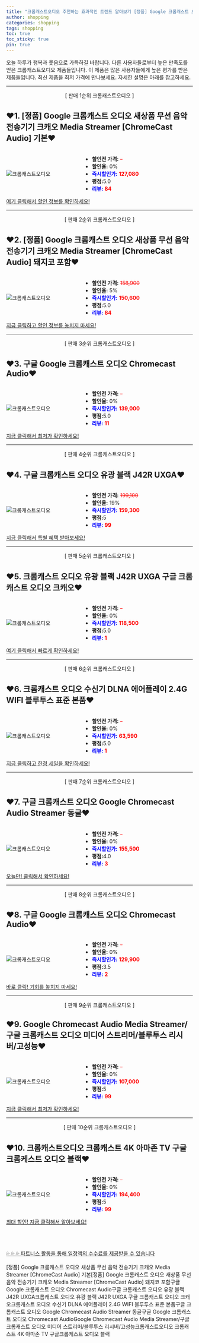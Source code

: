 ```yaml
---
title: "크롬캐스트오디오 추천하는 효과적인 트렌드 알아보기 [정품] Google 크롬캐스트 오디오 새상품"
author: shopping
categories: shopping
tags: shopping
toc: true
toc_sticky: true
pin: true
---
```

오늘 하루가 행복과 웃음으로 가득하길 바랍니다. 다른 사용자들로부터 높은 만족도를 얻은 크롬캐스트오디오 제품들입니다. 이 제품은 많은 사용자들에게 높은 평가를 받은 제품들입니다. 최신 제품을 최저 가격에 만나보세요. 자세한 설명은 아래를 참고하세요.

---
<p class="toplist" style="margin: 0 auto; display: block; width: fit-content;">[ 판매 1순위 크롬캐스트오디오 ]</p>

<h2><strong>❤️1. [정품] Google 크롬캐스트 오디오 새상품 무선 음악 전송기기 크캐오 Media Streamer [ChromeCast Audio] 기본❤️</strong></h2>

<div style="display: flex; align-items: center;">
    <div style="flex: 0.4;">
        <img src="https://thumbnail8.coupangcdn.com/thumbnails/remote/230x230ex/image/vendor_inventory/bcd9/f2fa559ebb762c066473fb0ab88955729e7993fad340e4a62f277860a9c3.jpeg" alt="크롬캐스트오디오" style="max-width: 100%;">
    </div>
    <div style="flex: 0.6; margin-left: 10px;">
        <ul>
            <li><strong>할인전 가격:</strong> <del style="color: red;">-</del></li>
            <li><strong>할인율:</strong> 0%</li>
            <li><span style='color:blue'><strong>즉시할인가:</strong></span> <span style='color:red'><strong>127,080</strong></span></li>
            <li><strong>평점:</strong>5.0</li>
            <li><span style='color:blue'><strong>리뷰:</strong></span> <span style='color:red'><strong>84</strong></span></li>
        </ul>
    </div>
</div>
<div class="center">
    <a href="https://William4Davisa.github.io?lptag=AF9450613&subid=githubio&pageKey=6723905384&traceid=V0-153&itemId=15645059759&vendorItemId=80718819184" class="myButton">
        여기 클릭해서 할인 정보를 확인하세요!
    </a>
</div>


---
<p class="toplist" style="margin: 0 auto; display: block; width: fit-content;">[ 판매 2순위 크롬캐스트오디오 ]</p>

<h2><strong>❤️2. [정품] Google 크롬캐스트 오디오 새상품 무선 음악 전송기기 크캐오 Media Streamer [ChromeCast Audio] 돼지코 포함❤️</strong></h2>

<div style="display: flex; align-items: center;">
    <div style="flex: 0.4;">
        <img src="https://thumbnail6.coupangcdn.com/thumbnails/remote/230x230ex/image/vendor_inventory/7e3d/4caab80624f97b12c2b464e9ff8865da830f6f837d67855e50bef5e1930f.jpg" alt="크롬캐스트오디오" style="max-width: 100%;">
    </div>
    <div style="flex: 0.6; margin-left: 10px;">
        <ul>
            <li><strong>할인전 가격:</strong> <del style="color: red;">158,900</del></li>
            <li><strong>할인율:</strong> 5%</li>
            <li><span style='color:blue'><strong>즉시할인가:</strong></span> <span style='color:red'><strong>150,600</strong></span></li>
            <li><strong>평점:</strong>5.0</li>
            <li><span style='color:blue'><strong>리뷰:</strong></span> <span style='color:red'><strong>84</strong></span></li>
        </ul>
    </div>
</div>
<div class="center">
    <a href="https://William4Davisa.github.io?lptag=AF9450613&subid=githubio&pageKey=6723905384&traceid=V0-153&itemId=21238288155&vendorItemId=88299003201" class="myButton">
        지금 클릭하고 할인 정보를 놓치지 마세요!
    </a>
</div>


---
<p class="toplist" style="margin: 0 auto; display: block; width: fit-content;">[ 판매 3순위 크롬캐스트오디오 ]</p>

<h2><strong>❤️3. 구글 Google 크롬캐스트 오디오 Chromecast Audio❤️</strong></h2>

<div style="display: flex; align-items: center;">
    <div style="flex: 0.4;">
        <img src="https://thumbnail9.coupangcdn.com/thumbnails/remote/230x230ex/image/vendor_inventory/fdfe/af42d7fa1df9d61cb89a4931d87068d4c39310f2526b913b6aff4cb736e7.jpg" alt="크롬캐스트오디오" style="max-width: 100%;">
    </div>
    <div style="flex: 0.6; margin-left: 10px;">
        <ul>
            <li><strong>할인전 가격:</strong> <del style="color: red;">-</del></li>
            <li><strong>할인율:</strong> 0%</li>
            <li><span style='color:blue'><strong>즉시할인가:</strong></span> <span style='color:red'><strong>139,000</strong></span></li>
            <li><strong>평점:</strong>5.0</li>
            <li><span style='color:blue'><strong>리뷰:</strong></span> <span style='color:red'><strong>11</strong></span></li>
        </ul>
    </div>
</div>
<div class="center">
    <a href="https://William4Davisa.github.io?lptag=AF9450613&subid=githubio&pageKey=7285779927&traceid=V0-153&itemId=18610989760&vendorItemId=85746704163" class="myButton">
        지금 클릭해서 최저가 확인하세요!
    </a>
</div>


---
<p class="toplist" style="margin: 0 auto; display: block; width: fit-content;">[ 판매 4순위 크롬캐스트오디오 ]</p>

<h2><strong>❤️4. 구글 크롬캐스트 오디오 유광 블랙 J42R UXGA❤️</strong></h2>

<div style="display: flex; align-items: center;">
    <div style="flex: 0.4;">
        <img src="https://thumbnail10.coupangcdn.com/thumbnails/remote/230x230ex/image/vendor_inventory/05ec/ca2d97b7bc86ba62dd9c93a90c49c27572971f724dc9c11f9d5df6a10d83.jpg" alt="크롬캐스트오디오" style="max-width: 100%;">
    </div>
    <div style="flex: 0.6; margin-left: 10px;">
        <ul>
            <li><strong>할인전 가격:</strong> <del style="color: red;">199,100</del></li>
            <li><strong>할인율:</strong> 19%</li>
            <li><span style='color:blue'><strong>즉시할인가:</strong></span> <span style='color:red'><strong>159,300</strong></span></li>
            <li><strong>평점:</strong>5</li>
            <li><span style='color:blue'><strong>리뷰:</strong></span> <span style='color:red'><strong>99</strong></span></li>
        </ul>
    </div>
</div>
<div class="center">
    <a href="https://William4Davisa.github.io?lptag=AF9450613&subid=githubio&pageKey=7336218479&traceid=V0-153&itemId=18845243133&vendorItemId=90777368087" class="myButton">
        지금 클릭해서 특별 혜택 받아보세요!
    </a>
</div>


---
<p class="toplist" style="margin: 0 auto; display: block; width: fit-content;">[ 판매 5순위 크롬캐스트오디오 ]</p>

<h2><strong>❤️5. 크롬캐스트 오디오 유광 블랙 J42R UXGA 구글 크롬캐스트 오디오 크캐오❤️</strong></h2>

<div style="display: flex; align-items: center;">
    <div style="flex: 0.4;">
        <img src="https://thumbnail9.coupangcdn.com/thumbnails/remote/230x230ex/image/vendor_inventory/4d1a/8975ffecb3e33c078f3fb3d2422dda6927c43de01d4312613c40a2e79554.jpg" alt="크롬캐스트오디오" style="max-width: 100%;">
    </div>
    <div style="flex: 0.6; margin-left: 10px;">
        <ul>
            <li><strong>할인전 가격:</strong> <del style="color: red;">-</del></li>
            <li><strong>할인율:</strong> 0%</li>
            <li><span style='color:blue'><strong>즉시할인가:</strong></span> <span style='color:red'><strong>118,500</strong></span></li>
            <li><strong>평점:</strong>5.0</li>
            <li><span style='color:blue'><strong>리뷰:</strong></span> <span style='color:red'><strong>1</strong></span></li>
        </ul>
    </div>
</div>
<div class="center">
    <a href="https://William4Davisa.github.io?lptag=AF9450613&subid=githubio&pageKey=7072153153&traceid=V0-153&itemId=17565468717&vendorItemId=88344482829" class="myButton">
        여기 클릭해서 빠르게 확인하세요!
    </a>
</div>


---
<p class="toplist" style="margin: 0 auto; display: block; width: fit-content;">[ 판매 6순위 크롬캐스트오디오 ]</p>

<h2><strong>❤️6. 크롬캐스트 오디오 수신기 DLNA 에어플레이 2.4G WIFI 블루투스 표준 본품❤️</strong></h2>

<div style="display: flex; align-items: center;">
    <div style="flex: 0.4;">
        <img src="https://thumbnail9.coupangcdn.com/thumbnails/remote/230x230ex/image/vendor_inventory/4016/e2235dfcec665ca03292f3d70f361ee0c8c854967be5580138f41786e9d0.jpg" alt="크롬캐스트오디오" style="max-width: 100%;">
    </div>
    <div style="flex: 0.6; margin-left: 10px;">
        <ul>
            <li><strong>할인전 가격:</strong> <del style="color: red;">-</del></li>
            <li><strong>할인율:</strong> 0%</li>
            <li><span style='color:blue'><strong>즉시할인가:</strong></span> <span style='color:red'><strong>63,590</strong></span></li>
            <li><strong>평점:</strong>5.0</li>
            <li><span style='color:blue'><strong>리뷰:</strong></span> <span style='color:red'><strong>1</strong></span></li>
        </ul>
    </div>
</div>
<div class="center">
    <a href="https://William4Davisa.github.io?lptag=AF9450613&subid=githubio&pageKey=6512444746&traceid=V0-153&itemId=14389998556&vendorItemId=81634249227" class="myButton">
        지금 클릭하고 한정 세일을 확인하세요!
    </a>
</div>


---
<p class="toplist" style="margin: 0 auto; display: block; width: fit-content;">[ 판매 7순위 크롬캐스트오디오 ]</p>

<h2><strong>❤️7. 구글 크롬캐스트 오디오 Google Chromecast Audio Streamer 동글❤️</strong></h2>

<div style="display: flex; align-items: center;">
    <div style="flex: 0.4;">
        <img src="https://thumbnail7.coupangcdn.com/thumbnails/remote/230x230ex/image/vendor_inventory/59a6/4b2421649bc27919aeefc35ad313eebbba3e3968dfdfd33da2a50aba02fb.jpg" alt="크롬캐스트오디오" style="max-width: 100%;">
    </div>
    <div style="flex: 0.6; margin-left: 10px;">
        <ul>
            <li><strong>할인전 가격:</strong> <del style="color: red;">-</del></li>
            <li><strong>할인율:</strong> 0%</li>
            <li><span style='color:blue'><strong>즉시할인가:</strong></span> <span style='color:red'><strong>155,500</strong></span></li>
            <li><strong>평점:</strong>4.0</li>
            <li><span style='color:blue'><strong>리뷰:</strong></span> <span style='color:red'><strong>3</strong></span></li>
        </ul>
    </div>
</div>
<div class="center">
    <a href="https://William4Davisa.github.io?lptag=AF9450613&subid=githubio&pageKey=7058681410&traceid=V0-153&itemId=17494979750&vendorItemId=84662334488" class="myButton">
        오늘만! 클릭해서 확인하세요!
    </a>
</div>


---
<p class="toplist" style="margin: 0 auto; display: block; width: fit-content;">[ 판매 8순위 크롬캐스트오디오 ]</p>

<h2><strong>❤️8. 구글 Google 크롬캐스트 오디오 Chromecast Audio❤️</strong></h2>

<div style="display: flex; align-items: center;">
    <div style="flex: 0.4;">
        <img src="https://thumbnail7.coupangcdn.com/thumbnails/remote/230x230ex/image/vendor_inventory/b44b/4a2d918c1798933d5e347b47427df65405b35ca4940f44b378238a9f8d2a.jpg" alt="크롬캐스트오디오" style="max-width: 100%;">
    </div>
    <div style="flex: 0.6; margin-left: 10px;">
        <ul>
            <li><strong>할인전 가격:</strong> <del style="color: red;">-</del></li>
            <li><strong>할인율:</strong> 0%</li>
            <li><span style='color:blue'><strong>즉시할인가:</strong></span> <span style='color:red'><strong>129,900</strong></span></li>
            <li><strong>평점:</strong>3.5</li>
            <li><span style='color:blue'><strong>리뷰:</strong></span> <span style='color:red'><strong>2</strong></span></li>
        </ul>
    </div>
</div>
<div class="center">
    <a href="https://William4Davisa.github.io?lptag=AF9450613&subid=githubio&pageKey=6439128793&traceid=V0-153&itemId=13931402272&vendorItemId=81180767270" class="myButton">
        바로 클릭! 기회를 놓치지 마세요!
    </a>
</div>


---
<p class="toplist" style="margin: 0 auto; display: block; width: fit-content;">[ 판매 9순위 크롬캐스트오디오 ]</p>

<h2><strong>❤️9. Google Chromecast Audio Media Streamer/구글 크롬캐스트 오디오 미디어 스트리머/블루투스 리시버/고성능❤️</strong></h2>

<div style="display: flex; align-items: center;">
    <div style="flex: 0.4;">
        <img src="https://thumbnail6.coupangcdn.com/thumbnails/remote/230x230ex/image/vendor_inventory/ebe2/6c23188a9f7b00c5076e83033d57e862cfb01e8e749ddbf764d768be18a7.jpg" alt="크롬캐스트오디오" style="max-width: 100%;">
    </div>
    <div style="flex: 0.6; margin-left: 10px;">
        <ul>
            <li><strong>할인전 가격:</strong> <del style="color: red;">-</del></li>
            <li><strong>할인율:</strong> 0%</li>
            <li><span style='color:blue'><strong>즉시할인가:</strong></span> <span style='color:red'><strong>107,000</strong></span></li>
            <li><strong>평점:</strong>5</li>
            <li><span style='color:blue'><strong>리뷰:</strong></span> <span style='color:red'><strong>99</strong></span></li>
        </ul>
    </div>
</div>
<div class="center">
    <a href="https://William4Davisa.github.io?lptag=AF9450613&subid=githubio&pageKey=7692031333&traceid=V0-153&itemId=20572191276&vendorItemId=87647609847" class="myButton">
        지금 클릭해서 최저가 확인하세요!
    </a>
</div>


---
<p class="toplist" style="margin: 0 auto; display: block; width: fit-content;">[ 판매 10순위 크롬캐스트오디오 ]</p>

<h2><strong>❤️10. 크롬캐스트오디오 크롬캐스트 4K 아마존 TV 구글크롬케스트 오디오 블랙❤️</strong></h2>

<div style="display: flex; align-items: center;">
    <div style="flex: 0.4;">
        <img src="https://thumbnail9.coupangcdn.com/thumbnails/remote/230x230ex/image/vendor_inventory/8bcc/cc83953d03aec8883119a00043aef042d8a9f1cc921ba6f583def7f92f08.png" alt="크롬캐스트오디오" style="max-width: 100%;">
    </div>
    <div style="flex: 0.6; margin-left: 10px;">
        <ul>
            <li><strong>할인전 가격:</strong> <del style="color: red;">-</del></li>
            <li><strong>할인율:</strong> 0%</li>
            <li><span style='color:blue'><strong>즉시할인가:</strong></span> <span style='color:red'><strong>194,400</strong></span></li>
            <li><strong>평점:</strong>5</li>
            <li><span style='color:blue'><strong>리뷰:</strong></span> <span style='color:red'><strong>99</strong></span></li>
        </ul>
    </div>
</div>
<div class="center">
    <a href="https://William4Davisa.github.io?lptag=AF9450613&subid=githubio&pageKey=7929480148&traceid=V0-153&itemId=21806664165&vendorItemId=88855196489" class="myButton">
        최대 할인! 지금 클릭해서 알아보세요!
    </a>
</div>

<br><br><br>[💦 💦 💦 파트너스 활동을 통해 일정액의 수수료를 제공받을 수 있습니다](https://link.coupang.com/a/bcpT2c)<br><br>[정품] Google 크롬캐스트 오디오 새상품 무선 음악 전송기기 크캐오 Media Streamer [ChromeCast Audio] 기본[정품] Google 크롬캐스트 오디오 새상품 무선 음악 전송기기 크캐오 Media Streamer [ChromeCast Audio] 돼지코 포함구글 Google 크롬캐스트 오디오 Chromecast Audio구글 크롬캐스트 오디오 유광 블랙 J42R UXGA크롬캐스트 오디오 유광 블랙 J42R UXGA 구글 크롬캐스트 오디오 크캐오크롬캐스트 오디오 수신기 DLNA 에어플레이 2.4G WIFI 블루투스 표준 본품구글 크롬캐스트 오디오 Google Chromecast Audio Streamer 동글구글 Google 크롬캐스트 오디오 Chromecast AudioGoogle Chromecast Audio Media Streamer/구글 크롬캐스트 오디오 미디어 스트리머/블루투스 리시버/고성능크롬캐스트오디오 크롬캐스트 4K 아마존 TV 구글크롬케스트 오디오 블랙